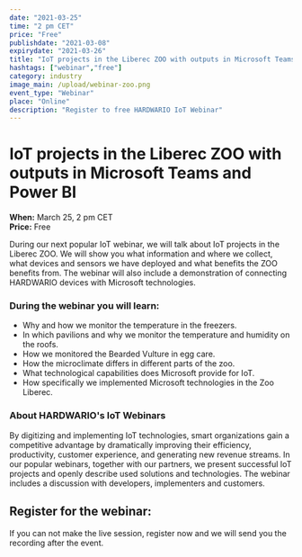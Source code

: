 ```yaml
---
date: "2021-03-25"
time: "2 pm CET"
price: "Free"
publishdate: "2021-03-08"
expirydate: "2021-03-26"
title: "IoT projects in the Liberec ZOO with outputs in Microsoft Teams and Power BI"
hashtags: ["webinar","free"]
category: industry
image_main: /upload/webinar-zoo.png
event_type: "Webinar"
place: "Online"
description: "Register to free HARDWARIO IoT Webinar"
---
```


<div class = "row">
<div class = "col pr-30">
<h1 class="font-weight-black font-36 font-md-46 pb-20 pb-md-30 font-md-lnh48">IoT projects in the Liberec ZOO with outputs in Microsoft Teams and Power BI </h1>
<p>
<strong>When:</strong> March 25, 2 pm CET<br/>
<strong>Price:</strong> Free</p>

<p>During our next popular IoT webinar, we will talk about IoT projects in the Liberec ZOO. We will show you what information and where we collect, what devices and sensors we have deployed and what benefits the ZOO benefits from. The webinar will also include a demonstration of connecting HARDWARIO devices with Microsoft technologies.</p> 

<h3 class="font-weight-black font-22 font-md-28 pb-10 font-md-lnh32">During the webinar you will learn:</h3>

<ul>
    <li class = "mb-0 pb-0"> Why and how we monitor the temperature in the freezers. </li>
     <li class = "mb-0 pb-0"> In which pavilions and why we monitor the temperature and humidity on the roofs. </li>
     <li class = "mb-0 pb-0"> How we monitored the Bearded Vulture in egg care. </li>
     <li class = "mb-0 pb-0"> How the microclimate differs in different parts of the zoo. </li>
     <li class = "mb-0 pb-0"> What technological capabilities does Microsoft provide for IoT. </li>
     <li class = "mb-0 pb-0"> How specifically we implemented Microsoft technologies in the Zoo Liberec.</li>
</ul>

<h3 class="font-weight-black font-22 font-md-28 pb-10 font-md-lnh32">About HARDWARIO's IoT Webinars</h3>
<p>By digitizing and implementing IoT technologies, smart organizations gain a competitive advantage by dramatically improving their efficiency, productivity, customer experience, and generating new revenue streams. In our popular webinars, together with our partners, we present successful IoT projects and openly describe used solutions and technologies. The webinar includes a discussion with developers, implementers and customers.</p>

</div>
<div class = "col-12 col-md-5">
<div class = "px-10 py-20 mb-20 shadow">
<h2 class = "font-weight-black font-24 font-md-24 mb-20">Register for the webinar:</h2>
<script charset="utf-8" type="text/javascript" src="//js.hsforms.net/forms/shell.js"></script>
<script>
jQuery(window).scroll(function() {
if (!jQuery('.hbspt-form').length) {
hbspt.forms.create({
    portalId: "5453210",
    formId: "5c2dee9b-8df3-4012-bda3-f85bb1697e60"
});
}
});
</script>

<p class = "font-14 font-lnh16">If you can not make the live session, register now and we will send you the recording after the event.</p>
</div>
</div>
</div>
